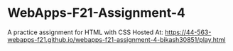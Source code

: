 # WebApps-F21-Assignment-4
A practice assignment for HTML with CSS
Hosted At:  https://44-563-webapps-f21.github.io/webapps-f21-assignment-4-bikash30851/play.html
